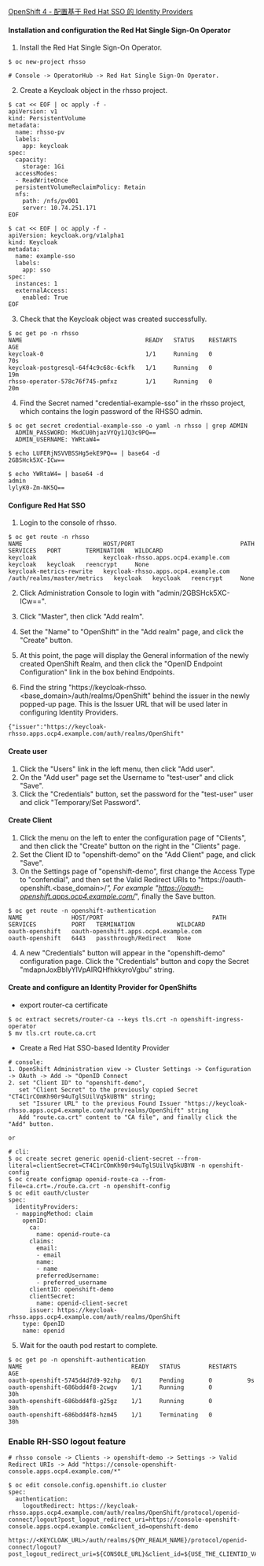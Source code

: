 [OpenShift 4 - 配置基于 Red Hat SSO 的 Identity Providers](https://blog.csdn.net/weixin_43902588/article/details/105303056)

#### Installation and configuration the Red Hat Single Sign-On Operator
1. Install the Red Hat Single Sign-On Operator.  
~~~
$ oc new-project rhsso

# Console -> OperatorHub -> Red Hat Single Sign-On Operator.
~~~

2. Create a Keycloak object in the rhsso project.
~~~
$ cat << EOF | oc apply -f -
apiVersion: v1
kind: PersistentVolume
metadata:
  name: rhsso-pv
  labels:
    app: keycloak
spec:
  capacity:
    storage: 1Gi
  accessModes:      
  - ReadWriteOnce
  persistentVolumeReclaimPolicy: Retain
  nfs:
    path: /nfs/pv001
    server: 10.74.251.171
EOF

$ cat << EOF | oc apply -f -
apiVersion: keycloak.org/v1alpha1
kind: Keycloak
metadata:
  name: example-sso
  labels:
    app: sso
spec:
  instances: 1
  externalAccess:
    enabled: True
EOF
~~~

3. Check that the Keycloak object was created successfully.
~~~
$ oc get po -n rhsso
NAME                                   READY   STATUS    RESTARTS   AGE
keycloak-0                             1/1     Running   0          70s
keycloak-postgresql-64f4c9c68c-6ckfk   1/1     Running   0          19m
rhsso-operator-578c76f745-pmfxz        1/1     Running   0          20m
~~~

4. Find the Secret named "credential-example-sso" in the rhsso project, 
   which contains the login password of the RHSSO admin.
~~~
$ oc get secret credential-example-sso -o yaml -n rhsso | grep ADMIN 
  ADMIN_PASSWORD: MkdCU0hjazVYQy1JQ3c9PQ==
  ADMIN_USERNAME: YWRtaW4=

$ echo LUFERjNSVVBSSHg5ekE9PQ== | base64 -d
2GBSHck5XC-ICw==

$ echo YWRtaW4= | base64 -d
admin
lylyK0-Zm-NK5Q==
~~~

#### Configure Red Hat SSO
1. Login to the console of rhsso.
~~~
$ oc get route -n rhsso
NAME                       HOST/PORT                              PATH                          SERVICES   PORT       TERMINATION   WILDCARD
keycloak                   keycloak-rhsso.apps.ocp4.example.com                                 keycloak   keycloak   reencrypt     None
keycloak-metrics-rewrite   keycloak-rhsso.apps.ocp4.example.com   /auth/realms/master/metrics   keycloak   keycloak   reencrypt     None
~~~
2. Click Administration Console to login with "admin/2GBSHck5XC-ICw==".

3. Click "Master", then click "Add realm".

4. Set the "Name" to "OpenShift" in the "Add realm" page, and click the "Create" button.

5. At this point, the page will display the General information of the newly created OpenShift Realm, 
   and then click the "OpenID Endpoint Configuration" link in the box behind Endpoints.

6. Find the string "https://keycloak-rhsso.<base_domain>/auth/realms/OpenShift" behind the issuer in the newly popped-up page.
   This is the Issuer URL that will be used later in configuring Identity Providers.
~~~
{"issuer":"https://keycloak-rhsso.apps.ocp4.example.com/auth/realms/OpenShift"
~~~

#### Create user
1. Click the "Users" link in the left menu, then click "Add user".
2. On the "Add user" page set the Username to "test-user" and click "Save".
3. Click the "Credentials" button, set the password for the "test-user" user and click "Temporary/Set Password".


#### Create Client
1. Click the menu on the left to enter the configuration page of "Clients", 
   and then click the "Create" button on the right in the "Clients" page.
2. Set the Client ID to "openshift-demo" on the "Add Client" page, and click "Save".
3. On the Settings page of "openshift-demo", first change the Access Type to "confendial", 
   and then set the Valid Redirect URIs to "https://oauth-openshift.<base_domain>/*",
   For example "https://oauth-openshift.apps.ocp4.example.com/*", finally the Save button.
~~~
$ oc get route -n openshift-authentication
NAME              HOST/PORT                               PATH   SERVICES          PORT   TERMINATION            WILDCARD
oauth-openshift   oauth-openshift.apps.ocp4.example.com          oauth-openshift   6443   passthrough/Redirect   None
~~~

4. A new "Credentials" button will appear in the "openshift-demo" configuration page.
   Click the "Credentials" button and copy the Secret "mdapnJoxBblyYlVpAIRQHfhkkyroVgbu" string.

#### Create and configure an Identity Provider for OpenShifts
* export router-ca certificate
~~~
$ oc extract secrets/router-ca --keys tls.crt -n openshift-ingress-operator
$ mv tls.crt route.ca.crt
~~~

* Create a Red Hat SSO-based Identity Provider
~~~
# console:
1. OpenShift Administration view -> Cluster Settings -> Configuration -> OAuth -> Add -> "OpenID Connect
2. set "Client ID" to "openshift-demo", 
   set "Client Secret" to the previously copied Secret "CT4C1rCOmKh90r94uTglSUilVq5kUBYN" string; 
   set "Issurer URL" to the previous Found Issuer "https://keycloak-rhsso.apps.ocp4.example.com/auth/realms/OpenShift" string
   Add "route.ca.crt" content to "CA file", and finally click the "Add" button.

or

# cli:
$ oc create secret generic openid-client-secret --from-literal=clientSecret=CT4C1rCOmKh90r94uTglSUilVq5kUBYN -n openshift-config
$ oc create configmap openid-route-ca --from-file=ca.crt=./route.ca.crt -n openshift-config
$ oc edit oauth/cluster
spec:
  identityProviders:
  - mappingMethod: claim
    openID:
      ca:
        name: openid-route-ca
      claims:
        email:
        - email
        name:
        - name
        preferredUsername:
        - preferred_username
      clientID: openshift-demo
      clientSecret:
        name: openid-client-secret
      issuer: https://keycloak-rhsso.apps.ocp4.example.com/auth/realms/OpenShift
    type: OpenID
    name: openid
~~~

5. Wait for the oauth pod restart to complete.
~~~
$ oc get po -n openshift-authentication
NAME                               READY   STATUS        RESTARTS   AGE
oauth-openshift-5745d4d7d9-92zhp   0/1     Pending       0          9s
oauth-openshift-686bdd4f8-2cwgv    1/1     Running       0          30h
oauth-openshift-686bdd4f8-g25gz    1/1     Running       0          30h
oauth-openshift-686bdd4f8-hzm45    1/1     Terminating   0          30h
~~~

### Enable RH-SSO logout feature
~~~
# rhsso console -> Clients -> openshift-demo -> Settings -> Valid Redirect URIs -> Add "https://console-openshift-console.apps.ocp4.example.com/*"

$ oc edit console.config.openshift.io cluster
spec:
  authentication:
    logoutRedirect: https://keycloak-rhsso.apps.ocp4.example.com/auth/realms/OpenShift/protocol/openid-connect/logout?post_logout_redirect_uri=https://console-openshift-console.apps.ocp4.example.com&client_id=openshift-demo

https://<KEYCLOAK_URL>/auth/realms/${MY_REALM_NAME}/protocol/openid-connect/logout?post_logout_redirect_uri=${CONSOLE_URL}&client_id=${USE_THE_CLIENTID_VALUE_FROM_OAUTH_CONFIG}
~~~

